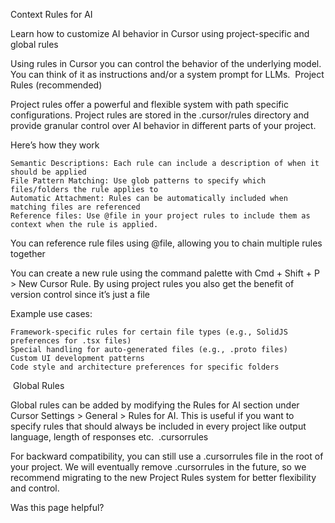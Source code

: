 Context
Rules for AI

Learn how to customize AI behavior in Cursor using project-specific and global rules

Using rules in Cursor you can control the behavior of the underlying model. You can think of it as instructions and/or a system prompt for LLMs.
​
Project Rules (recommended)

Project rules offer a powerful and flexible system with path specific configurations. Project rules are stored in the .cursor/rules directory and provide granular control over AI behavior in different parts of your project.

Here’s how they work

    Semantic Descriptions: Each rule can include a description of when it should be applied
    File Pattern Matching: Use glob patterns to specify which files/folders the rule applies to
    Automatic Attachment: Rules can be automatically included when matching files are referenced
    Reference files: Use @file in your project rules to include them as context when the rule is applied.

You can reference rule files using @file, allowing you to chain multiple rules together

You can create a new rule using the command palette with Cmd + Shift + P > New Cursor Rule. By using project rules you also get the benefit of version control since it’s just a file

Example use cases:

    Framework-specific rules for certain file types (e.g., SolidJS preferences for .tsx files)
    Special handling for auto-generated files (e.g., .proto files)
    Custom UI development patterns
    Code style and architecture preferences for specific folders

​
Global Rules

Global rules can be added by modifying the Rules for AI section under Cursor Settings > General > Rules for AI. This is useful if you want to specify rules that should always be included in every project like output language, length of responses etc.
​
.cursorrules

For backward compatibility, you can still use a .cursorrules file in the root of your project. We will eventually remove .cursorrules in the future, so we recommend migrating to the new Project Rules system for better flexibility and control.

Was this page helpful?
